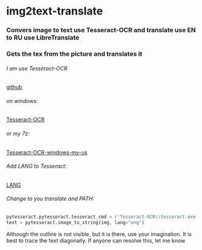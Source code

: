 # img2text-translate
### Convers image to text use Tesseract-OCR and translate use EN to RU use LibreTranslate
### Gets the tex from the picture and translates it
###### I am use Tesseract-OCR 
[github](https://github.com/tesseract-ocr/tesseract/)
###### on windows:
[Tesseract-OCR](https://tesseract-ocr.github.io/tessdoc/Downloads.html)
###### or my 7z:
[Tesseract-OCR-windows-my-us](https://drive.proton.me/urls/18AG9M3HB4#DUqrPnE0B1Bw)
###### Add LANG to Tesseract:
[LANG](https://github.com/tesseract-ocr/tessdata)

###### Change to you translate and PATH:

```python
pytesseract.pytesseract.tesseract_cmd = r'Tesseract-OCR\\tesseract.exe'
text = pytesseract.image_to_string(img, lang="eng")
```

Although the outline is not visible, but it is there, use your imagination. It is best to trace the text diagonally. If anyone can resolve this, let me know
